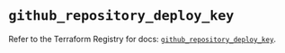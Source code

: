 # `github_repository_deploy_key`

Refer to the Terraform Registry for docs: [`github_repository_deploy_key`](https://registry.terraform.io/providers/integrations/github/5.44.0/docs/resources/repository_deploy_key).
